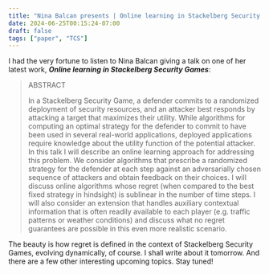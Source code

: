 ```yaml
---
title: "Nina Balcan presents | Online learning in Stackelberg Security Games"
date: 2024-06-25T00:15:24-07:00
draft: false
tags: ["paper", "TCS"]
---
```


I had the very fortune to listen to Nina Balcan giving a talk on one of her latest work, ***Online learning in Stackelberg Security Games***:

> ABSTRACT
>
> In a Stackelberg Security Game, a defender commits to a randomized deployment of security resources, and an attacker best responds by attacking a target that maximizes their utility. While algorithms for computing an optimal strategy for the defender to commit to have been used in several real-world applications, deployed applications require knowledge about the utility function of the potential attacker. In this talk I will describe an online learning approach for addressing this problem. We consider algorithms that prescribe a randomized strategy for the defender at each step against an adversarially chosen sequence of attackers and obtain feedback on their choices. I will discuss online algorithms whose regret (when compared to the best fixed strategy in hindsight) is sublinear in the number of time steps. I will also consider an extension that handles auxiliary contextual information that is often readily available to each player (e.g. traffic patterns or weather conditions) and discuss what no regret guarantees are possible in this even more realistic scenario.

The beauty is how regret is defined in the context of Stackelberg Security Games, evolving dynamically, of course. I shall write about it tomorrow. And there are a few other interesting upcoming topics. Stay tuned!

